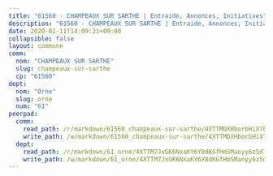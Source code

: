 ```yaml
---
title: "61560 - CHAMPEAUX SUR SARTHE | Entraide, Annonces, Initiatives"
description: "61560 - CHAMPEAUX SUR SARTHE | Entraide, Annonces, Initiatives"
date: 2020-01-11T14:09:21+09:00
collapsible: false
layout: commune
comm:
  nom: "CHAMPEAUX SUR SARTHE"
  slug: champeaux-sur-sarthe
  cp: "61560"
dept:
  nom: "Orne"
  slug: orne
  num: "61"
peerpad:
  comm:
    read_path: /r/markdown/61560_champeaux-sur-sarthe/4XTTMDXHborbHiX7LxKyZ1HMem4cAhWi1t4EMERKRaakFDMsK
    write_path: /w/markdown/61560_champeaux-sur-sarthe/4XTTMDXHborbHiX7LxKyZ1HMem4cAhWi1t4EMERKRaakFDMsK-K3TgUsBThxB2gs9cZBYM3BT1oiUnhPoCpYcP4uzmNocsrk5aznbXo5Fdau1BUueLvq5dpG9dzFEX4FonizPPfVVKCiAwqfJr7qHzbvar1taakedHdLcKNMK8sMUD4PmyTnQRqWbo
  dept:
    read_path: /r/markdown/61_orne/4XTTM7JxGK6NxaKY6Y8dKGfHmSManyy6z5d78TaTcUn3zJjy6
    write_path: /w/markdown/61_orne/4XTTM7JxGK6NxaKY6Y8dKGfHmSManyy6z5d78TaTcUn3zJjy6-K3TgUN9f9h2Fmk7w15QXNPtmJYWWDYEB4sLb6BW46ErzRh2NG4TmnnXd3GJfJ3dVSNBE8WudjKbLAy4CD2mQTtYeoUAUzvKztzGsCxcQ4ezpe7WGMgkNubsBkL3vV47Zushr5DqN
---
```


